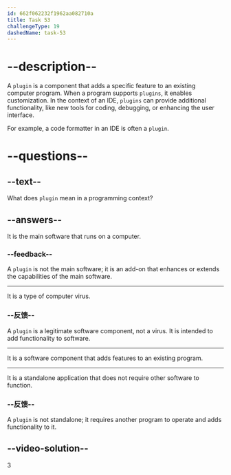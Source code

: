 ```yaml
---
id: 662f062232f1962aa082710a
title: Task 53
challengeType: 19
dashedName: task-53
---
```


# --description--

A `plugin` is a component that adds a specific feature to an existing computer program. When a program supports `plugins`, it enables customization. In the context of an IDE, `plugins` can provide additional functionality, like new tools for coding, debugging, or enhancing the user interface.

For example, a code formatter in an IDE is often a `plugin`.

# --questions--

## --text--

What does `plugin` mean in a programming context?

## --answers--

It is the main software that runs on a computer.

### --feedback--

A `plugin` is not the main software; it is an add-on that enhances or extends the capabilities of the main software.

---

It is a type of computer virus.

### --反馈--

A `plugin` is a legitimate software component, not a virus. It is intended to add functionality to software.

---

It is a software component that adds features to an existing program.

---

It is a standalone application that does not require other software to function.

### --反馈--

A `plugin` is not standalone; it requires another program to operate and adds functionality to it.

## --video-solution--

3
